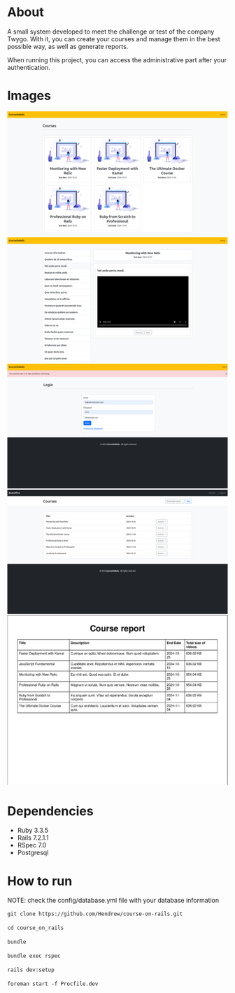 # About

A small system developed to meet the challenge or test of the company Twygo. With it, you can create your courses and manage them in the best possible way, as well as generate reports.

When running this project, you can access the administrative part after your authentication.

# Images

![home](printscreen/home.png "home page")
![course](printscreen/course.png "course page")
![login](printscreen/login.png "login page")
![course-list](printscreen/course-list.png "course-list page")
![report as pdf](printscreen/report-as-pdf.png "report as pdf")

# Dependencies

- Ruby 3.3.5
- Rails 7.2.1.1
- RSpec 7.0
- Postgresql

# How to run

NOTE: check the config/database.yml file with your database information

```
git clone https://github.com/Hendrew/course-on-rails.git

cd course_on_rails

bundle

bundle exec rspec

rails dev:setup

foreman start -f Procfile.dev
```
